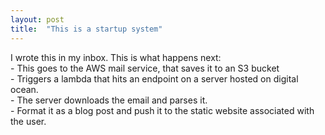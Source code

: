 ```yaml
---
layout: post
title:  "This is a startup system"
---
```


<div dir="ltr">I wrote this in my inbox. This is what happens next:<br>- This goes to the AWS mail service, that saves it to an S3 bucket<br>- Triggers a lambda that hits an endpoint on a server hosted on digital ocean.<br>- The server downloads the email and parses it.<br>- Format it as a blog post and push it to the static website associated with the user.<br><br><br></div>
